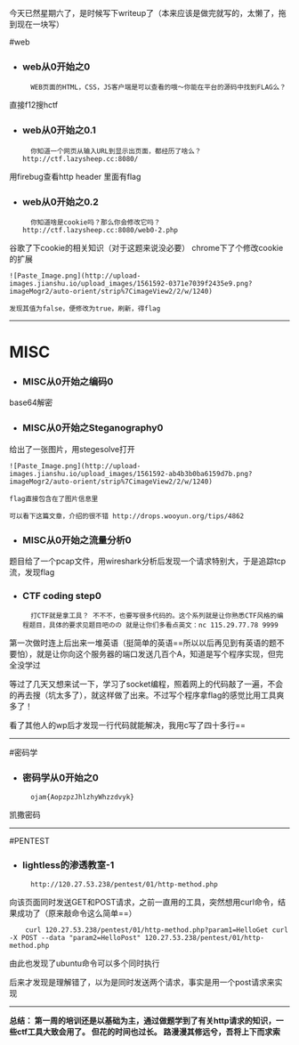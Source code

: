 今天已然星期六了，是时候写下writeup了（本来应该是做完就写的，太懒了，拖到现在一块写）

#web

* ### web从0开始之0	 
        WEB页面的HTML，CSS，JS客户端是可以查看的哦～你能在平台的源码中找到FLAG么？
直接f12搜hctf

* ### web从0开始之0.1
        你知道一个网页从输入URL到显示出页面，都经历了啥么？http://ctf.lazysheep.cc:8080/
用firebug查看http header 里面有flag

* ### web从0开始之0.2	
        你知道啥是cookie吗？那么你会修改它吗？http://ctf.lazysheep.cc:8080/web0-2.php
谷歌了下cookie的相关知识（对于这题来说没必要）
chrome下了个修改cookie的扩展

    ![Paste_Image.png](http://upload-images.jianshu.io/upload_images/1561592-0371e7039f2435e9.png?imageMogr2/auto-orient/strip%7CimageView2/2/w/1240)

    发现其值为false，便修改为true，刷新，得flag
 
---

# MISC

* ### MISC从0开始之编码0
base64解密

* ### MISC从0开始之Steganography0
给出了一张图片，用stegesolve打开

    ![Paste_Image.png](http://upload-images.jianshu.io/upload_images/1561592-ab4b3b0ba6159d7b.png?imageMogr2/auto-orient/strip%7CimageView2/2/w/1240)

    flag直接包含在了图片信息里
  
    可以看下这篇文章，介绍的很不错 http://drops.wooyun.org/tips/4862

* ### MISC从0开始之流量分析0	
题目给了一个pcap文件，用wireshark分析后发现一个请求特别大，于是追踪tcp流，发现flag

* ### CTF coding step0	
        打CTF就是拿工具？ 不不不，也要写很多代码的。这个系列就是让你熟悉CTF风格的编程题目，具体的要求见题目吧のの 就是让你们多看点英文：nc 115.29.77.78 9999
第一次做时连上后出来一堆英语（挺简单的英语==所以以后再见到有英语的题不要怕），就是让你向这个服务器的端口发送几百个A，知道是写个程序实现，但完全没学过            

  等过了几天又想来试一下，学习了socket编程，照着网上的代码敲了一遍，不会的再去搜（坑太多了），就这样做了出来。不过写个程序拿flag的感觉比用工具爽多了！
    
  看了其他人的wp后才发现一行代码就能解决，我用c写了四十多行==
  
---

#密码学
* ### 密码学从0开始之0	

        ojam{AopzpzJhlzhyWhzzdvyk}
凯撒密码

---

#PENTEST

* ### lightless的渗透教室-1

        http://120.27.53.238/pentest/01/http-method.php
向该页面同时发送GET和POST请求，之前一直用的工具，突然想用curl命令，结果成功了（原来敲命令这么简单==） 

        curl 120.27.53.238/pentest/01/http-method.php?param1=HelloGet curl -X POST --data "param2=HelloPost" 120.27.53.238/pentest/01/http-method.php
由此也发现了ubuntu命令可以多个同时执行

后来才发现是理解错了，以为是同时发送两个请求，事实是用一个post请求来实现

---

**总结：
第一周的培训还是以基础为主，通过做题学到了有关http请求的知识，一些ctf工具大致会用了。
但花的时间也过长。
路漫漫其修远兮，吾将上下而求索**
